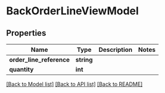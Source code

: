 # BackOrderLineViewModel

## Properties
Name | Type | Description | Notes
------------ | ------------- | ------------- | -------------
**order_line_reference** | **string** |  | 
**quantity** | **int** |  | 

[[Back to Model list]](../README.md#documentation-for-models) [[Back to API list]](../README.md#documentation-for-api-endpoints) [[Back to README]](../README.md)


